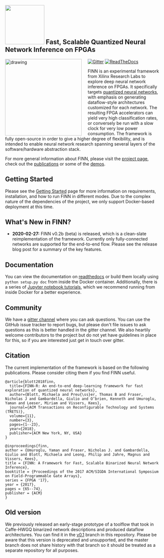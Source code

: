 ## <img src=https://raw.githubusercontent.com/Xilinx/finn/master/docs/img/finn-logo.png width=128/> Fast, Scalable Quantized Neural Network Inference on FPGAs



<img align="left" src="https://raw.githubusercontent.com/Xilinx/finn/master/docs/img/finn-stack.png" alt="drawing" style="margin-right: 20px" width="250"/>

[![Gitter](https://badges.gitter.im/xilinx-finn/community.svg)](https://gitter.im/xilinx-finn/community?utm_source=badge&utm_medium=badge&utm_campaign=pr-badge)
[![ReadTheDocs](https://readthedocs.org/projects/finn/badge/?version=latest&style=plastic)](http://finn.readthedocs.io/)

FINN is an experimental framework from Xilinx Research Labs to explore deep neural network
inference on FPGAs.
It specifically targets <a href="https://github.com/maltanar/qnn-inference-examples" target="_blank">quantized neural
networks</a>, with emphasis on
generating dataflow-style architectures customized for each network.
The resulting FPGA accelerators can yield very high classification rates, or conversely be run with a slow clock for very low power consumption.
The framework is fully open-source in order to give a higher degree of flexibility, and is intended to enable neural network research spanning several layers of the software/hardware abstraction stack.

For more general information about FINN, please visit the [project page](https://xilinx.github.io/finn/), check out the [publications](https://xilinx.github.io/finn/publications) or some of the [demos](https://xilinx.github.io/finn/demos).

## Getting Started

Please see the [Getting Started](https://finn.readthedocs.io/en/latest/getting_started.html) page for more information on requirements, installation, and how to run FINN in different modes. Due to the complex nature of the dependencies of the project, we only support Docker-based deployment at this time.

## What's New in FINN?

* **2020-02-27:** FINN v0.2b (beta) is released, which is a clean-slate reimplementation of the framework. Currently only fully-connected networks are supported for the end-to-end flow. Please see the release blog post for a summary of the key features.

## Documentation

You can view the documentation on [readthedocs](https://finn.readthedocs.io) or build them locally using `python setup.py doc` from inside the Docker container. Additionally, there is a series of [Jupyter notebook tutorials](https://github.com/Xilinx/finn/tree/master/notebooks), which we recommend running from inside Docker for a better experience.

## Community

We have a [gitter channel](https://gitter.im/xilinx-finn/community) where you can ask questions. You can use the GitHub issue tracker to report bugs, but please don't file issues to ask questions as this is better handled in the gitter channel. We also heartily welcome contributors to the project but do not yet have guidelines in place for this, so if you are interested just get in touch over gitter.

## Citation

The current implementation of the framework is based on the following publications. Please consider citing them if you find FINN useful.

    @article{blott2018finn,
      title={FINN-R: An end-to-end deep-learning framework for fast exploration of quantized neural networks},
      author={Blott, Michaela and Preu{\ss}er, Thomas B and Fraser, Nicholas J and Gambardella, Giulio and O’brien, Kenneth and Umuroglu, Yaman and Leeser, Miriam and Vissers, Kees},
      journal={ACM Transactions on Reconfigurable Technology and Systems (TRETS)},
      volume={11},
      number={3},
      pages={1--23},
      year={2018},
      publisher={ACM New York, NY, USA}
    }

    @inproceedings{finn,
    author = {Umuroglu, Yaman and Fraser, Nicholas J. and Gambardella, Giulio and Blott, Michaela and Leong, Philip and Jahre, Magnus and Vissers, Kees},
    title = {FINN: A Framework for Fast, Scalable Binarized Neural Network Inference},
    booktitle = {Proceedings of the 2017 ACM/SIGDA International Symposium on Field-Programmable Gate Arrays},
    series = {FPGA '17},
    year = {2017},
    pages = {65--74},
    publisher = {ACM}
    }

## Old version

We previously released an early-stage prototype of a toolflow that took in Caffe-HWGQ binarized network descriptions and produced dataflow architectures. You can find it in the [v0.1](https://github.com/Xilinx/finn/tree/v0.1) branch in this repository.
Please be aware that this version is deprecated and unsupported, and the master branch does not share history with that branch so it should be treated as a separate repository for all purposes.
